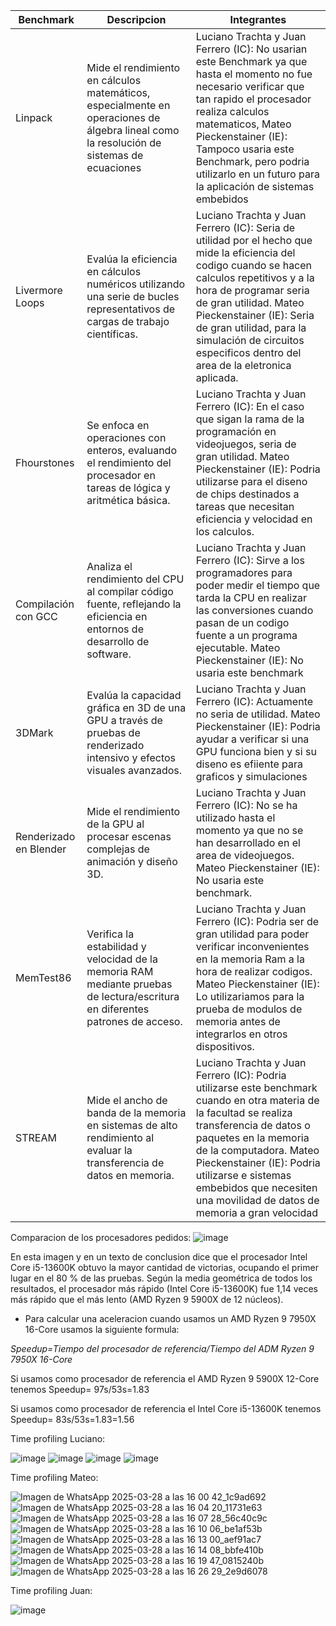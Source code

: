 | Benchmark           | Descripcion           | Integrantes                                                                 |
|---------------------|----------------|-----------------------------------------------------------------------------|
| Linpack             | Mide el rendimiento en cálculos matemáticos, especialmente en operaciones de álgebra lineal como la resolución de sistemas de ecuaciones      | Luciano Trachta y Juan Ferrero (IC): No usarian este Benchmark ya que hasta el momento no fue necesario verificar que tan rapido el procesador realiza calculos matematicos, Mateo Pieckenstainer (IE): Tampoco usaria este Benchmark, pero podria utilizarlo en un futuro para la aplicación de sistemas embebidos |
| Livermore Loops     | Evalúa la eficiencia en cálculos numéricos utilizando una serie de bucles representativos de cargas de trabajo científicas.| Luciano Trachta y Juan Ferrero (IC): Seria de utilidad por el hecho que mide la eficiencia del codigo cuando se hacen calculos repetitivos y a la hora de programar seria de gran utilidad. Mateo Pieckenstainer (IE): Seria de gran utilidad, para la simulación de circuitos especificos dentro del area de la eletronica aplicada. |
| Fhourstones         | Se enfoca en operaciones con enteros, evaluando el rendimiento del procesador en tareas de lógica y aritmética básica.         | Luciano Trachta y Juan Ferrero (IC): En el caso que sigan la rama de la programación en videojuegos, seria de gran utilidad. Mateo Pieckenstainer (IE): Podria utilizarse para el diseno de chips destinados a tareas que necesitan eficiencia y velocidad en los calculos. |
| Compilación con GCC | Analiza el rendimiento del CPU al compilar código fuente, reflejando la eficiencia en entornos de desarrollo de software.  | Luciano Trachta y Juan Ferrero (IC): Sirve a los programadores para poder medir el tiempo que tarda la CPU en realizar las conversiones cuando pasan de un codigo fuente a un programa ejecutable. Mateo Pieckenstainer (IE): No usaria este benchmark |
| 3DMark              | Evalúa la capacidad gráfica en 3D de una GPU a través de pruebas de renderizado intensivo y efectos visuales avanzados.      | Luciano Trachta y Juan Ferrero (IC): Actuamente no seria de utilidad. Mateo Pieckenstainer (IE): Podria ayudar a verificar si una GPU funciona bien y si su diseno es efiiente para graficos y simulaciones |
| Renderizado en Blender              | Mide el rendimiento de la GPU al procesar escenas complejas de animación y diseño 3D.      | Luciano Trachta y Juan Ferrero (IC): No se ha utilizado hasta el momento ya que no se han desarrollado en el area de videojuegos. Mateo Pieckenstainer (IE): No usaria este benchmark. |
| MemTest86              |  Verifica la estabilidad y velocidad de la memoria RAM mediante pruebas de lectura/escritura en diferentes patrones de acceso.      | Luciano Trachta y Juan Ferrero (IC): Podria ser de gran utilidad para poder verificar inconvenientes en la memoria Ram a la hora de realizar codigos.  Mateo Pieckenstainer (IE): Lo utilizariamos para la prueba de modulos de memoria antes de integrarlos en otros dispositivos. |
| STREAM               | Mide el ancho de banda de la memoria en sistemas de alto rendimiento al evaluar la transferencia de datos en memoria.      | Luciano Trachta y Juan Ferrero (IC): Podria utilizarse este benchmark cuando en otra materia de la facultad se realiza transferencia de datos o paquetes en la memoria de la computadora. Mateo Pieckenstainer (IE): Podria utilizarse e sistemas embebidos que necesiten una movilidad de datos de memoria a gran velocidad |



Comparacion de los procesadores pedidos:
![image](https://github.com/user-attachments/assets/8c7c2f97-aeb8-4795-aafa-7748a3d99ae5)

En esta imagen y en un texto de conclusion dice que el procesador Intel Core i5-13600K obtuvo la mayor cantidad de victorias, ocupando el primer lugar en el 80 % de las pruebas. Según la media geométrica de todos los resultados, el procesador más rápido (Intel Core i5-13600K) fue 1,14 veces más rápido que el más lento (AMD Ryzen 9 5900X de 12 núcleos).

+ Para calcular una aceleracion cuando usamos un AMD Ryzen 9 7950X 16-Core usamos la siguiente formula:

*Speedup=Tiempo del procesador de referencia/Tiempo del ADM Ryzen 9 7950X 16-Core*

Si usamos como procesador de referencia el AMD Ryzen 9 5900X 12-Core tenemos Speedup= 97s/53s=1.83

Si usamos como procesador de referencia el Intel Core i5-13600K tenemos Speedup= 83s/53s=1.83=1.56

Time profiling Luciano:

![image](https://github.com/user-attachments/assets/26a69502-76dd-4150-8daa-bf96d5d84acf)
![image](https://github.com/user-attachments/assets/8fd530b1-bc73-487a-8016-ae542a7bc70d)
![image](https://github.com/user-attachments/assets/aa2eb064-727a-435b-97de-a31677615b74)
![image](https://github.com/user-attachments/assets/22686e71-5c70-4c0b-a3e7-095e4cb8e452)

Time profiling Mateo:

![Imagen de WhatsApp 2025-03-28 a las 16 00 42_1c9ad692](https://github.com/user-attachments/assets/1410105e-4e38-4099-82eb-a2044ef71c25)
![Imagen de WhatsApp 2025-03-28 a las 16 04 20_11731e63](https://github.com/user-attachments/assets/c74aef08-da78-4afb-99ca-7b6cb817013f)
![Imagen de WhatsApp 2025-03-28 a las 16 07 28_56c40c9c](https://github.com/user-attachments/assets/9a76cdee-155e-4201-9178-1c5928b2bf47)
![Imagen de WhatsApp 2025-03-28 a las 16 10 06_be1af53b](https://github.com/user-attachments/assets/8a761397-17cf-46d0-9dcc-88ba7db82768)
![Imagen de WhatsApp 2025-03-28 a las 16 13 00_aef91ac7](https://github.com/user-attachments/assets/bfc38c2e-fa0d-4653-96a4-dc172121c620)
![Imagen de WhatsApp 2025-03-28 a las 16 14 08_bbfe410b](https://github.com/user-attachments/assets/03878d4c-8c7a-4df7-82d1-bc1526e48ed7)
![Imagen de WhatsApp 2025-03-28 a las 16 19 47_0815240b](https://github.com/user-attachments/assets/2ef5b256-e95f-4c14-a0c2-a76e0340fbde)
![Imagen de WhatsApp 2025-03-28 a las 16 26 29_2e9d6078](https://github.com/user-attachments/assets/a5decbee-e127-4026-8050-3f4cc14eac08)


Time profiling Juan:



![image](https://github.com/user-attachments/assets/956abe79-d28a-4d23-8288-56e5cc9662a8)







